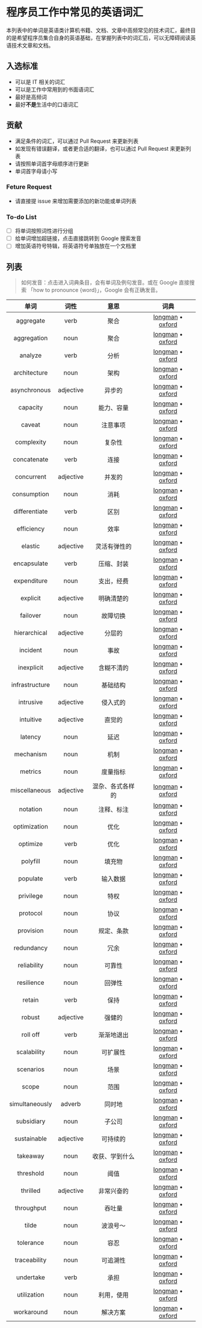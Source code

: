 # 程序员工作中常见的英语词汇

本列表中的单词是英语类计算机书籍、文档、文章中高频常见的技术词汇，最终目的是希望程序员集合自身的英语基础，在掌握列表中的词汇后，可以无障碍阅读英语技术文章和文档。

## 入选标准

- 可以是 IT 相关的词汇
- 可以是工作中常用到的书面语词汇
- 最好是高频词
- 最好**不是**生活中的口语词汇

## 贡献

- 满足条件的词汇，可以通过 Pull Request 来更新列表
- 如发现有错误翻译，或者更合适的翻译，也可以通过 Pull Request 来更新列表
- 请按照单词首字母顺序进行更新
- 单词首字母请小写

### Feture Request
- 请直接提 issue 来增加需要添加的新功能或单词列表

### To-do List

- [ ] 将单词按照词性进行分组
- [ ] 给单词增加超链接，点击直接跳转到 Google 搜索发音
- [ ] 增加英语符号特辑，将英语符号单独放在一个文档里

## 列表

> 如何发音：点击进入词典条目，会有单词及例句发音。或在 Google 直接搜索 「how to pronounce {word}」，Google 会有正确发音。

|      单词      |   词性    |       意思       |    词典    |
| :------------: | :-------: | :--------------: | :-------: |
|   aggregate    |   verb    |       聚合       | [longman](https://www.ldoceonline.com/search/english/direct/?q=aggregate) • [oxford](https://www.oxfordlearnersdictionaries.com/search/english/?q=aggregate) |
|  aggregation   |   noun    |       聚合       | [longman](https://www.ldoceonline.com/search/english/direct/?q=aggregation) • [oxford](https://www.oxfordlearnersdictionaries.com/search/english/?q=aggregation) |
|    analyze     |   verb    |       分析       | [longman](https://www.ldoceonline.com/search/english/direct/?q=analyze) • [oxford](https://www.oxfordlearnersdictionaries.com/search/english/?q=analyze) |
|  architecture  |   noun    |       架构       | [longman](https://www.ldoceonline.com/search/english/direct/?q=architecture) • [oxford](https://www.oxfordlearnersdictionaries.com/search/english/?q=architecture) |
|  asynchronous  | adjective |      异步的      | [longman](https://www.ldoceonline.com/search/english/direct/?q=asynchronous) • [oxford](https://www.oxfordlearnersdictionaries.com/search/english/?q=asynchronous) |
|    capacity    |   noun    |    能力、容量    | [longman](https://www.ldoceonline.com/search/english/direct/?q=capacity) • [oxford](https://www.oxfordlearnersdictionaries.com/search/english/?q=capacity) |
|    caveat     |   noun    |     注意事项     | [longman](https://www.ldoceonline.com/search/english/direct/?q=caveat) • [oxford](https://www.oxfordlearnersdictionaries.com/search/english/?q=caveat) |
|   complexity   |   noun    |      复杂性      | [longman](https://www.ldoceonline.com/search/english/direct/?q=complexity) • [oxford](https://www.oxfordlearnersdictionaries.com/search/english/?q=complexity) |
|  concatenate   |   verb    |       连接       | [longman](https://www.ldoceonline.com/search/english/direct/?q=concatenate) • [oxford](https://www.oxfordlearnersdictionaries.com/search/english/?q=concatenate) |
|   concurrent   | adjective |      并发的      | [longman](https://www.ldoceonline.com/search/english/direct/?q=concurrent) • [oxford](https://www.oxfordlearnersdictionaries.com/search/english/?q=concurrent) |
|  consumption   |   noun    |       消耗       | [longman](https://www.ldoceonline.com/search/english/direct/?q=consumption) • [oxford](https://www.oxfordlearnersdictionaries.com/search/english/?q=consumption) |
| differentiate  |   verb    |       区别       | [longman](https://www.ldoceonline.com/search/english/direct/?q=differentiate) • [oxford](https://www.oxfordlearnersdictionaries.com/search/english/?q=differentiate) |
|   efficiency   |   noun    |       效率       | [longman](https://www.ldoceonline.com/search/english/direct/?q=efficiency) • [oxford](https://www.oxfordlearnersdictionaries.com/search/english/?q=efficiency) |
|    elastic     | adjective |   灵活有弹性的   | [longman](https://www.ldoceonline.com/search/english/direct/?q=elastic) • [oxford](https://www.oxfordlearnersdictionaries.com/search/english/?q=elastic) |
|  encapsulate   |   verb    |    压缩、封装    | [longman](https://www.ldoceonline.com/search/english/direct/?q=encapsulate) • [oxford](https://www.oxfordlearnersdictionaries.com/search/english/?q=encapsulate) |
|  expenditure   |   noun    |    支出，经费    | [longman](https://www.ldoceonline.com/search/english/direct/?q=expenditure) • [oxford](https://www.oxfordlearnersdictionaries.com/search/english/?q=expenditure) |
|    explicit    | adjective |    明确清楚的    | [longman](https://www.ldoceonline.com/search/english/direct/?q=explicit) • [oxford](https://www.oxfordlearnersdictionaries.com/search/english/?q=explicit) |
|    failover    |   noun    |     故障切换     | [longman](https://www.ldoceonline.com/search/english/direct/?q=failover) • [oxford](https://www.oxfordlearnersdictionaries.com/search/english/?q=failover) |
|  hierarchical  | adjective |      分层的      | [longman](https://www.ldoceonline.com/search/english/direct/?q=hierarchical) • [oxford](https://www.oxfordlearnersdictionaries.com/search/english/?q=hierarchical) |
|    incident    |   noun    |       事故       | [longman](https://www.ldoceonline.com/search/english/direct/?q=incident) • [oxford](https://www.oxfordlearnersdictionaries.com/search/english/?q=incident) |
|   inexplicit   | adjective |    含糊不清的    | [longman](https://www.ldoceonline.com/search/english/direct/?q=inexplicit) • [oxford](https://www.oxfordlearnersdictionaries.com/search/english/?q=inexplicit) |
| infrastructure |   noun    |     基础结构     | [longman](https://www.ldoceonline.com/search/english/direct/?q=infrastructure) • [oxford](https://www.oxfordlearnersdictionaries.com/search/english/?q=infrastructure) |
|   intrusive    | adjective |     侵入式的     | [longman](https://www.ldoceonline.com/search/english/direct/?q=intrusive) • [oxford](https://www.oxfordlearnersdictionaries.com/search/english/?q=intrusive) |
|   intuitive    | adjective |      直觉的      | [longman](https://www.ldoceonline.com/search/english/direct/?q=intuitive) • [oxford](https://www.oxfordlearnersdictionaries.com/search/english/?q=intuitive) |
|    latency     |   noun    |       延迟       | [longman](https://www.ldoceonline.com/search/english/direct/?q=latency) • [oxford](https://www.oxfordlearnersdictionaries.com/search/english/?q=latency) |
|   mechanism    |   noun    |       机制       | [longman](https://www.ldoceonline.com/search/english/direct/?q=mechanism) • [oxford](https://www.oxfordlearnersdictionaries.com/search/english/?q=mechanism) |
|    metrics     |   noun    |     度量指标     | [longman](https://www.ldoceonline.com/search/english/direct/?q=metrics) • [oxford](https://www.oxfordlearnersdictionaries.com/search/english/?q=metrics) |
| miscellaneous  | adjective | 混杂、各式各样的 | [longman](https://www.ldoceonline.com/search/english/direct/?q=miscellaneous) • [oxford](https://www.oxfordlearnersdictionaries.com/search/english/?q=miscellaneous) |
|    notation    |   noun    |    注释、标注    | [longman](https://www.ldoceonline.com/search/english/direct/?q=notation) • [oxford](https://www.oxfordlearnersdictionaries.com/search/english/?q=notation) |
|  optimization  |   noun    |       优化       | [longman](https://www.ldoceonline.com/search/english/direct/?q=optimization) • [oxford](https://www.oxfordlearnersdictionaries.com/search/english/?q=optimization) |
|    optimize    |   verb    |       优化       | [longman](https://www.ldoceonline.com/search/english/direct/?q=optimize) • [oxford](https://www.oxfordlearnersdictionaries.com/search/english/?q=optimize) |
|    polyfill    |   noun    |      填充物      | [longman](https://www.ldoceonline.com/search/english/direct/?q=polyfill) • [oxford](https://www.oxfordlearnersdictionaries.com/search/english/?q=polyfill) |
|    populate    |   verb    |     输入数据     | [longman](https://www.ldoceonline.com/search/english/direct/?q=populate) • [oxford](https://www.oxfordlearnersdictionaries.com/search/english/?q=populate) |
|   privilege    |   noun    |       特权       | [longman](https://www.ldoceonline.com/search/english/direct/?q=privilege) • [oxford](https://www.oxfordlearnersdictionaries.com/search/english/?q=privilege) |
|    protocol    |   noun    |       协议       | [longman](https://www.ldoceonline.com/search/english/direct/?q=protocol) • [oxford](https://www.oxfordlearnersdictionaries.com/search/english/?q=protocol) |
|   provision    |   noun    |    规定、条款    | [longman](https://www.ldoceonline.com/search/english/direct/?q=provision) • [oxford](https://www.oxfordlearnersdictionaries.com/search/english/?q=provision) |
|   redundancy   |   noun    |       冗余       | [longman](https://www.ldoceonline.com/search/english/direct/?q=redundancy) • [oxford](https://www.oxfordlearnersdictionaries.com/search/english/?q=redundancy) |
|  reliability   |   noun    |      可靠性      | [longman](https://www.ldoceonline.com/search/english/direct/?q=reliability) • [oxford](https://www.oxfordlearnersdictionaries.com/search/english/?q=reliability) |
|   resilience   |   noun    |      回弹性      | [longman](https://www.ldoceonline.com/search/english/direct/?q=resilience) • [oxford](https://www.oxfordlearnersdictionaries.com/search/english/?q=resilience) |
|     retain     |   verb    |       保持       | [longman](https://www.ldoceonline.com/search/english/direct/?q=retain) • [oxford](https://www.oxfordlearnersdictionaries.com/search/english/?q=retain) |
|     robust     | adjective |      强健的      | [longman](https://www.ldoceonline.com/search/english/direct/?q=robust) • [oxford](https://www.oxfordlearnersdictionaries.com/search/english/?q=robust) |
|    roll off    |   verb    |    渐渐地退出    | [longman](https://www.ldoceonline.com/search/english/direct/?q=roll-off) • [oxford](https://www.oxfordlearnersdictionaries.com/search/english/?q=roll-off) |
|  scalability   |   noun    |     可扩展性     | [longman](https://www.ldoceonline.com/search/english/direct/?q=scalability) • [oxford](https://www.oxfordlearnersdictionaries.com/search/english/?q=scalability) |
|   scenarios    |   noun    |       场景       | [longman](https://www.ldoceonline.com/search/english/direct/?q=scenarios) • [oxford](https://www.oxfordlearnersdictionaries.com/search/english/?q=scenarios) |
|     scope      |   noun    |       范围       | [longman](https://www.ldoceonline.com/search/english/direct/?q=scope) • [oxford](https://www.oxfordlearnersdictionaries.com/search/english/?q=scope) |
| simultaneously |  adverb   |      同时地      | [longman](https://www.ldoceonline.com/search/english/direct/?q=simultaneously) • [oxford](https://www.oxfordlearnersdictionaries.com/search/english/?q=simultaneously) |
|   subsidiary   |   noun    |      子公司      | [longman](https://www.ldoceonline.com/search/english/direct/?q=subsidiary) • [oxford](https://www.oxfordlearnersdictionaries.com/search/english/?q=subsidiary) |
|  sustainable   | adjective |     可持续的     | [longman](https://www.ldoceonline.com/search/english/direct/?q=sustainable) • [oxford](https://www.oxfordlearnersdictionaries.com/search/english/?q=sustainable) |
|    takeaway    |   noun    |  收获、学到什么  | [longman](https://www.ldoceonline.com/search/english/direct/?q=takeaway) • [oxford](https://www.oxfordlearnersdictionaries.com/search/english/?q=takeaway) |
|   threshold    |   noun    |       阈值       | [longman](https://www.ldoceonline.com/search/english/direct/?q=threshold) • [oxford](https://www.oxfordlearnersdictionaries.com/search/english/?q=threshold) |
|    thrilled    | adjective |    非常兴奋的    | [longman](https://www.ldoceonline.com/search/english/direct/?q=thrilled) • [oxford](https://www.oxfordlearnersdictionaries.com/search/english/?q=thrilled) |
|   throughput   |   noun    |      吞吐量      | [longman](https://www.ldoceonline.com/search/english/direct/?q=throughput) • [oxford](https://www.oxfordlearnersdictionaries.com/search/english/?q=throughput) |
|     tilde      |   noun    |     波浪号～     | [longman](https://www.ldoceonline.com/search/english/direct/?q=tilde) • [oxford](https://www.oxfordlearnersdictionaries.com/search/english/?q=tilde) |
|   tolerance    |   noun    |       容忍       | [longman](https://www.ldoceonline.com/search/english/direct/?q=tolerance) • [oxford](https://www.oxfordlearnersdictionaries.com/search/english/?q=tolerance) |
|  traceability  |   noun    |     可追溯性     | [longman](https://www.ldoceonline.com/search/english/direct/?q=traceability) • [oxford](https://www.oxfordlearnersdictionaries.com/search/english/?q=traceability) |
|   undertake    |   verb    |       承担       | [longman](https://www.ldoceonline.com/search/english/direct/?q=undertake) • [oxford](https://www.oxfordlearnersdictionaries.com/search/english/?q=undertake) |
|  utilization   |   noun    |    利用，使用    | [longman](https://www.ldoceonline.com/search/english/direct/?q=utilization) • [oxford](https://www.oxfordlearnersdictionaries.com/search/english/?q=utilization) |
|   workaround   |   noun    |     解决方案     | [longman](https://www.ldoceonline.com/search/english/direct/?q=workaround) • [oxford](https://www.oxfordlearnersdictionaries.com/search/english/?q=workaround) |
